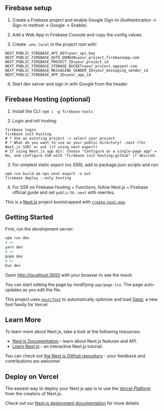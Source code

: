 ## Firebase setup

1. Create a Firebase project and enable Google Sign-In (Authentication → Sign-in method → Google → Enable).

2. Add a Web App in Firebase Console and copy the config values.

3. Create `.env.local` in the project root with:

```
NEXT_PUBLIC_FIREBASE_API_KEY=your_api_key
NEXT_PUBLIC_FIREBASE_AUTH_DOMAIN=your_project.firebaseapp.com
NEXT_PUBLIC_FIREBASE_PROJECT_ID=your_project_id
NEXT_PUBLIC_FIREBASE_STORAGE_BUCKET=your_project.appspot.com
NEXT_PUBLIC_FIREBASE_MESSAGING_SENDER_ID=your_messaging_sender_id
NEXT_PUBLIC_FIREBASE_APP_ID=your_app_id
```

4. Start dev server and sign in with Google from the header.

## Firebase Hosting (optional)

1. Install the CLI: `npm i -g firebase-tools`

2. Login and init hosting:

```
firebase login
firebase init hosting
# ? Use an existing project -> select your project
# ? What do you want to use as your public directory? .next (for Next.js SSR) or out (if using next export)
# If using Next.js app dir: choose "Configure as a single-page app" = No, and configure SSR with "firebase init hosting:github" if desired.
```

3. For simplest static export (no SSR), add to package.json scripts and run:

```
npm run build && npx next export -o out
firebase deploy --only hosting
```

4. For SSR on Firebase Hosting + Functions, follow Next.js + Firebase official guide and set `public` to `.next` with rewrites.

This is a [Next.js](https://nextjs.org) project bootstrapped with [`create-next-app`](https://nextjs.org/docs/app/api-reference/cli/create-next-app).

## Getting Started

First, run the development server:

```bash
npm run dev
# or
yarn dev
# or
pnpm dev
# or
bun dev
```

Open [http://localhost:3000](http://localhost:3000) with your browser to see the result.

You can start editing the page by modifying `app/page.tsx`. The page auto-updates as you edit the file.

This project uses [`next/font`](https://nextjs.org/docs/app/building-your-application/optimizing/fonts) to automatically optimize and load [Geist](https://vercel.com/font), a new font family for Vercel.

## Learn More

To learn more about Next.js, take a look at the following resources:

- [Next.js Documentation](https://nextjs.org/docs) - learn about Next.js features and API.
- [Learn Next.js](https://nextjs.org/learn) - an interactive Next.js tutorial.

You can check out [the Next.js GitHub repository](https://github.com/vercel/next.js) - your feedback and contributions are welcome!

## Deploy on Vercel

The easiest way to deploy your Next.js app is to use the [Vercel Platform](https://vercel.com/new?utm_medium=default-template&filter=next.js&utm_source=create-next-app&utm_campaign=create-next-app-readme) from the creators of Next.js.

Check out our [Next.js deployment documentation](https://nextjs.org/docs/app/building-your-application/deploying) for more details.
